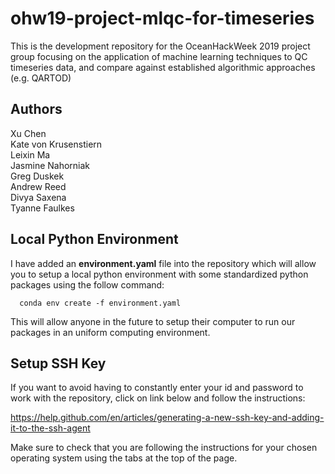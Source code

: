 # ohw19-project-mlqc-for-timeseries

This is the development repository for the OceanHackWeek 2019 project group focusing on the application of machine learning techniques to QC timeseries data, and compare against established algorithmic approaches (e.g. QARTOD)

## Authors
Xu Chen<br>
Kate von Krusenstiern<br>
Leixin Ma<br>
Jasmine Nahorniak<br>
Greg Duskek<br>
Andrew Reed<br>
Divya Saxena<br>
Tyanne Faulkes<br>

## Local Python Environment
I have added an **environment.yaml** file into the repository which will allow you to setup a local python environment with some standardized python packages using the follow command:

      conda env create -f environment.yaml

This will allow anyone in the future to setup their computer to run our packages in an uniform computing environment.

## Setup SSH Key
If you want to avoid having to constantly enter your id and password to work with the repository, click on link below and follow the instructions:

  https://help.github.com/en/articles/generating-a-new-ssh-key-and-adding-it-to-the-ssh-agent

Make sure to check that you are following the instructions for your chosen operating system using the tabs at the top of the page.
